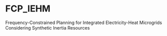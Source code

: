 # FCP_IEHM
Frequency-Constrained Planning for Integrated Electricity-Heat Microgrids Considering Synthetic Inertia Resources
